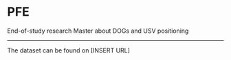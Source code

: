# PFE
End-of-study research Master about DOGs and USV positioning
***
The dataset can be found on [INSERT URL]
